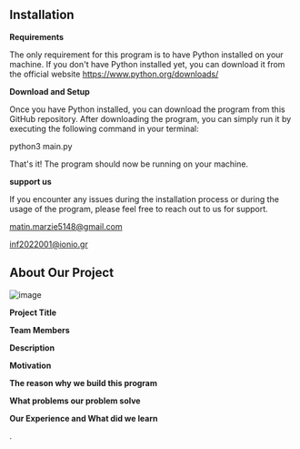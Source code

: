 ## **Installation**

**Requirements**

The only requirement for this program is to have Python installed on your machine. If you don't have Python installed yet, you can download it from the official website https://www.python.org/downloads/

**Download and Setup**

Once you have Python installed, you can download the program from this GitHub repository. After downloading the program, you can simply run it by executing the following command in your terminal:

python3 main.py

That's it! The program should now be running on your machine.


**support us**

If you encounter any issues during the installation process or during the usage of the program, please feel free to reach out to us for support.

matin.marzie5148@gmail.com

inf2022001@ionio.gr




## **About Our Project**

![image](https://github.com/Matin-Marzie/Remote-access/assets/116279956/f2883163-10d5-4d96-aa8a-a33045fdb67e)


**Project Title**

**Team Members**

**Description**

**Motivation**

**The reason why we build this program**

**What problems our problem solve**

**Our Experience and What did we learn**


























.
